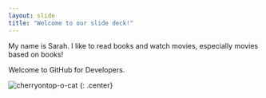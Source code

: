 ```yaml
---
layout: slide
title: "Welcome to our slide deck!"
---
```


My name is Sarah.
I like to read books and watch movies, especially movies based on books!

Welcome to GitHub for Developers.

![cherryontop-o-cat](https://octodex.github.com/images/cherryontop-o-cat.png)
{: .center}
